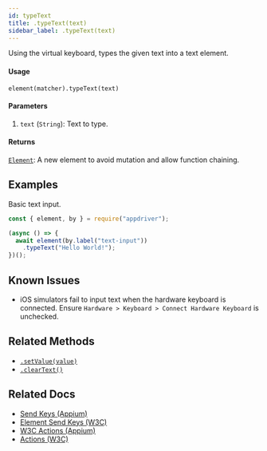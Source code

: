 ```yaml
---
id: typeText
title: .typeText(text)
sidebar_label: .typeText(text)
---
```


Using the virtual keyboard, types the given text into a text element.

#### Usage

```text
element(matcher).typeText(text)
```

#### Parameters

1. `text` (`String`): Text to type.

#### Returns

[`Element`](../element.md): A new element to avoid mutation and allow function chaining.

## Examples

Basic text input.

```javascript
const { element, by } = require("appdriver");

(async () => {
  await element(by.label("text-input"))
    .typeText("Hello World!");
})();
```

## Known Issues

- iOS simulators fail to input text when the hardware keyboard is connected. Ensure `Hardware > Keyboard > Connect Hardware Keyboard` is unchecked.

## Related Methods

- [`.setValue(value)`](./setValue.md)
- [`.clearText()`](./clearText.md)

## Related Docs

- [Send Keys (Appium)](http://appium.io/docs/en/commands/element/actions/send-keys/)
- [Element Send Keys (W3C)](https://www.w3.org/TR/webdriver/#dfn-element-send-keys)
- [W3C Actions (Appium)](http://appium.io/docs/en/commands/interactions/actions/)
- [Actions (W3C)](https://www.w3.org/TR/webdriver/#actions)